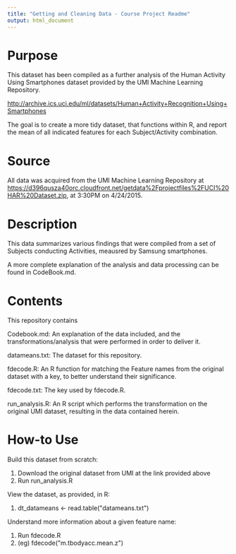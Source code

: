 ```yaml
---
title: "Getting and Cleaning Data - Course Project Readme"
output: html_document
---
```


# Purpose

This dataset has been compiled as a further analysis of the Human Activity Using
Smartphones dataset provided by the UMI Machine Learning Repository.

http://archive.ics.uci.edu/ml/datasets/Human+Activity+Recognition+Using+Smartphones

The goal is to create a more tidy dataset, that functions within R, and report
the mean of all indicated features for each Subject/Activity combination.

# Source

All data was acquired from the UMI Machine Learning Repository at https://d396qusza40orc.cloudfront.net/getdata%2Fprojectfiles%2FUCI%20HAR%20Dataset.zip, at 3:30PM on 4/24/2015.

# Description

This data summarizes various findings that were compiled from a set of Subjects
conducting Activities, meausred by Samsung smartphones.

A more complete explanation of the analysis and data processing can be found in
CodeBook.md.

# Contents

This repository contains

Codebook.md: An explanation of the data included, and the transformations/analysis
that were performed in order to deliver it.

datameans.txt: The dataset for this repository.

fdecode.R: An R function for matching the Feature names from the original dataset
with a key, to better understand their significance.

fdecode.txt: The key used by fdecode.R.

run_analysis.R: An R script which performs the transformation on the original UMI 
dataset, resulting in the data contained herein.

# How-to Use

Build this dataset from scratch:
1) Download the original dataset from UMI at the link provided above
2) Run run_analysis.R

View the dataset, as provided, in R:
1) dt_datameans <- read.table("datameans.txt")

Understand more information about a given feature name:
1) Run fdecode.R
2) (eg) fdecode("m.tbodyacc.mean.z")